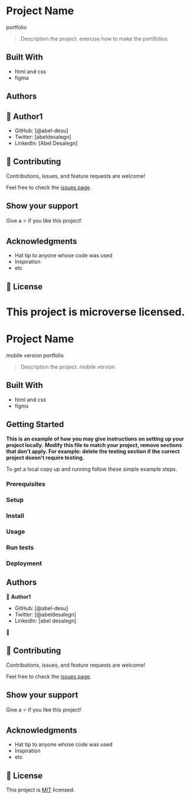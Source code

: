 

# Project Name
portfolio
> Description the project.
exercise how to make the portifolios
## Built With

- html and css
- figma

## Authors

## 👤 **Author1**

- GitHub: [@abel-desu]
- Twitter: [abeldesalegn]
- LinkedIn: [Abel Desalegn]


## 🤝 Contributing

Contributions, issues, and feature requests are welcome!

Feel free to check the [issues page](../../issues/).

## Show your support

Give a ⭐️ if you like this project!

## Acknowledgments

- Hat tip to anyone whose code was used
- Inspiration
- etc

## 📝 License

This project is microverse licensed.
=======

# Project Name
mobile version portfolio

> Description the project.
mobile version 

## Built With

- html and css
- figms



## Getting Started

**This is an example of how you may give instructions on setting up your project locally.**
**Modify this file to match your project, remove sections that don't apply. For example: delete the testing section if the currect project doesn't require testing.**


To get a local copy up and running follow these simple example steps.

### Prerequisites

### Setup

### Install

### Usage

### Run tests

### Deployment



## Authors

👤 **Author1**
- GitHub: [@abel-desu]
- Twitter: [@abeldesalegn]
- LinkedIn: [abel desalegn]

👤 


## 🤝 Contributing

Contributions, issues, and feature requests are welcome!

Feel free to check the [issues page](../../issues/).

## Show your support

Give a ⭐️ if you like this project!

## Acknowledgments

- Hat tip to anyone whose code was used
- Inspiration
- etc

## 📝 License

This project is [MIT](./MIT.md) licensed.

